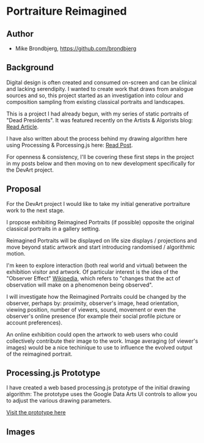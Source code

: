 # Portraiture Reimagined

## Author
- Mike Brondbjerg, https://github.com/brondbjerg

## Background
Digital design is often created and consumed on-screen and can be clinical and lacking serendipity. I wanted to create work that draws from analogue sources and so, this project started as an investigation into colour and composition sampling from existing classical portraits and landscapes.

This is a project I had already begun, with my series of static portraits of "Dead Presidents".
It was featured recently on the Artists & Algorists blog: [Read Article](http://artistsandalgorists.com/dead-presidents/ "Link to article").

I have also written about the process behind my drawing algorithm here using Processing & Porcessing.js here: [Read Post](hhttp://www.brondbjerg.co.uk/blog/2014/02/generative-portraits-with-processing-js/ "Link to post").

For openness & consistency, I'll be covering these first steps in the project in my posts below and then moving on to new development specifically for the DevArt project.

## Proposal
For the DevArt project I would like to take my initial generative portraiture work to the next stage.

I propose exhibiting Reimagined Portraits (if possible) opposite the original classical portraits in a gallery setting.

Reimagined Portraits will be displayed on life size displays / projections and move beyond static artwork and start introducing randomised / algorithmic motion.

I'm keen to explore interaction (both real world and virtual) between the exhibition visitor and artwork.
Of particular interest is the idea of the "Observer Effect" [Wikipedia](http://en.wikipedia.org/wiki/Observer_effect "Link to article"), which refers to "changes that the act of observation will make on a phenomenon being observed".

I will investigate how the Reimagined Portraits could be changed by the observer, perhaps by: proximity, observer's image, head orientation, viewing position, number of viewers, sound, movement or even the observer's online presence (for example their social profile picture or account preferences).

An online exhibition could open the artwork to web users who could collectively contribute their image to the work. 
Image averaging (of viewer's images) would be a nice techinique to use to influence the evolved output of the reimagined portrait.


## Processing.js Prototype
I have created a web based processing.js prototype of the initial drawing algorithm:
The prototype uses the Google Data Arts UI controls to allow you to adjust the various drawing parameters.

[Visit the prototype here](http://www.google.com "Example Link")

## Images


